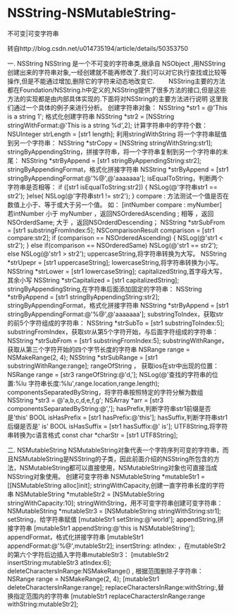 # NSString-NSMutableString-
 不可变|可变字符串
 
 转自http://blog.csdn.net/u014735194/article/details/50353750
 
 
一. NSString
NSString 是一个不可变的字符串类,继承自 NSObject ,用NSString创建出来的字符串对象,一经创建就不能再修改了.我们可以对它执行查找或比较等操作,但是不能通过增加,删除它的字符来动态地改变它.
　　NSString主要的方法都在Foundation/NSString.h中定义的,NSString提供了很多方法的接口,但是这些方法的实现都是由内部具体实现的.下面将对NSString的主要方法进行说明
这里我们通过一个具体的例子来进行分析。
创建字符串对象：
NSString *str1 = @'This is a string 1';
格式化创建字符串
NSString *str2 = [NSString stringWithFormat:@'This is a string %d',2];
计算字符串中的字符个数：
NSUInteger strLength = [str1 length];
利用stringWithString 将一个字符串赋值到另一个字符串：
NSString *strCopy = [NSString stringWithString:str1];
stringByAppendingString，拼接字符串，将一个字符串复制到另一个字符串的末尾：
NSString *strByAppend = [str1 stringByAppendingString:str2];
stringByAppendingFormat，格式化拼接字符串
NSString *strByAppend = [str1 stringByAppendingFormat:@'%@',@'aaaaaaa'];
isEqualToString，判断两个字符串是否相等：
if ([str1 isEqualToString:str2]) {
NSLog(@'字符串str1 == str2');
}else{
NSLog(@'字符串str1 != str2');
}
compare : 方法测试一个值是否在数值上小于、等于或大于另一个值。
如： [intNumber compare : myNumber]
若intNumber 小于 myNumber ，返回NSOrderedAscending ;
相等 ，返回NSOrderdSame;
大于 ，返回NSOrderdDescending；
NSString *strSubFrom = [str1 substringFromIndex:5];
NSComparisonResult comparison = [str1 compare:str2];
if (comparison == NSOrderedAscending) {
NSLog(@'str1 < str2');
}
else if(comparison == NSOrderedSame)
NSLog(@'str1 == str2');
else
NSLog(@'str1 > str2');
uppercaseString,将字符串转换为大写。
NSString *strUpepr = [str1 uppercaseString];
lowercaseString,将字符串转换为小写。
NSString *strLower = [str1 lowercaseString];
capitalizedString,首字母大写，其余小写
NSString *strCapitalized = [str1 capitalizedString];
stringByAppendingString,在字符串后面添加固定的字符串：
NSString *strByAppend = [str1 stringByAppendingString:str2];
stringByAppendingFormat，格式化拼接字符串
NSString *strByAppend = [str1 stringByAppendingFormat:@'%@',@'aaaaaaa'];
substringToIndex，获取str的前5个字符组成的字符串：
NSString *strSubTo = [str1 substringToIndex:5];
substringFromIndex，获取str从第5个字符开始，与后面字符组成的字符串：
NSString *strSubFrom = [str1 substringFromIndex:5];
substringWithRange，获取从第三个字符开始的四个字节长度的字符串
NSRange range = NSMakeRange(2, 4);
NSString *strSubRange = [str1 substringWithRange:range];
rangeOfString ， 获取ios在str中出现的位置：
NSRange range = [str3 rangeOfString:@'d,'];
NSLog(@'查找的字符串的位置:%lu 字符串长度:%lu',range.location,range.length);
componentsSeparatedByString，将字符串按照特定的字符分解为数组
NSString *str3 = @'a,b,c,d,e,f,g';
NSArray *arr = [str3 componentsSeparatedByString:@','];
hasPrefix,判断字符串str1前缀是否是'this'
BOOL isHasPrefix = [str1 hasPrefix:@'this'];
hasSuffix,判断字符串str1后缀是否是' is'
BOOL isHasSuffix = [str1 hasSuffix:@' is'];
UTF8String,将字符串转换为c语言格式
const char *charStr = [str1 UTF8String];



二. NSMutableString
NSMutableString对象代表一个字符序列可变的字符串，而且NSMutableString是NSString的子类，因此前面介绍的NSString所包含的方法，NSMutableString都可以直接使用，NSMutableString对象也可直接当成NSString对象使用。
创建可变字符串
NSMutableString *mutableStr1 = [[NSMutableString alloc]init];
stringWithCapacity,创建一直字符串长度的字符串
NSMutableString *mutableStr2 = [NSMutableString stringWithCapacity:10];
stringWithString，用不可变字符串创建可变字符串：
NSMutableString *mutableStr3 = [NSMutableString stringWithString:str1];
setString，给字符串赋值
[mutableStr1 setString:@'world'];
appendString,拼接字符串
[mutableStr1 appendString:@'this is NSMutableString'];
appendFormat，格式化拼接字符串
[mutableStr1 appendFormat:@'%@',mutableStr2];
insertString: atIndex: ，在mutableStr2 的第六个字符后边插入字符串mutableStr3：
[mutableStr2 insertString:mutableStr3 atIndex:6];
deleteCharactersInRange:NSMakeRange() , 根据范围删除子字符串：
NSRange range = NSMakeRange(2, 4);
[mutableStr1 deleteCharactersInRange:range];
replaceCharactersInRange:withString:,替换指定范围内的字符串
[mutableStr1 replaceCharactersInRange:range withString:mutableStr2];
